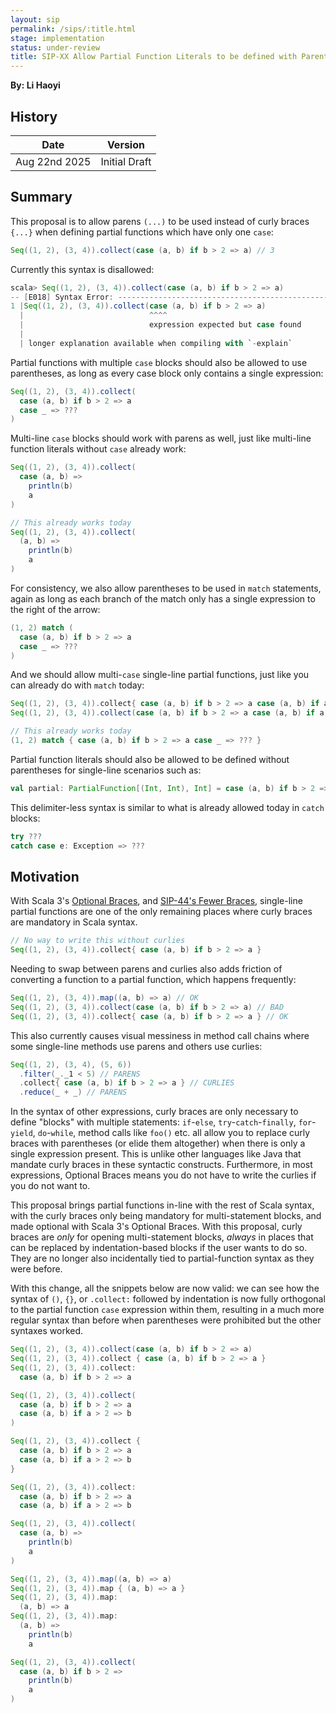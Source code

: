 ```yaml
---
layout: sip
permalink: /sips/:title.html
stage: implementation
status: under-review
title: SIP-XX Allow Partial Function Literals to be defined with Parentheses
---
```


**By: Li Haoyi**

## History

| Date          | Version            |
|---------------|--------------------|
| Aug 22nd 2025 | Initial Draft      |

## Summary

This proposal is to allow parens `(...)` to be used instead of curly braces `{...}`
when defining partial functions which have only one `case`:


```scala
Seq((1, 2), (3, 4)).collect(case (a, b) if b > 2 => a) // 3
```

Currently this syntax is disallowed:

```scala
scala> Seq((1, 2), (3, 4)).collect(case (a, b) if b > 2 => a)
-- [E018] Syntax Error: --------------------------------------------------------
1 |Seq((1, 2), (3, 4)).collect(case (a, b) if b > 2 => a)
  |                            ^^^^
  |                            expression expected but case found
  |
  | longer explanation available when compiling with `-explain`
```

Partial functions with multiple `case` blocks should also be allowed to use parentheses,
as long as every case block only contains a single expression:


```scala
Seq((1, 2), (3, 4)).collect(
  case (a, b) if b > 2 => a
  case _ => ???
)
```

Multi-line `case` blocks should work with parens as well, just like multi-line function
literals without `case` already work:

```scala
Seq((1, 2), (3, 4)).collect(
  case (a, b) =>
    println(b)
    a
)

// This already works today
Seq((1, 2), (3, 4)).collect(
  (a, b) =>
    println(b)  
    a
)
```

For consistency, we also allow parentheses to be used in `match` statements, again as long
as each branch of the match only has a single expression to the right of the arrow:

```scala
(1, 2) match (
  case (a, b) if b > 2 => a
  case _ => ???
)
```

And we should allow multi-`case` single-line partial functions, just like you can already do
with `match` today:

```scala
Seq((1, 2), (3, 4)).collect{ case (a, b) if b > 2 => a case (a, b) if a > 2 => b }
Seq((1, 2), (3, 4)).collect(case (a, b) if b > 2 => a case (a, b) if a > 2 => b)

// This already works today
(1, 2) match { case (a, b) if b > 2 => a case _ => ??? }
```


Partial function literals should also be allowed to be defined without parentheses for
single-line scenarios such as:

```scala
val partial: PartialFunction[(Int, Int), Int] = case (a, b) if b > 2 => a
```

This delimiter-less syntax is similar to what is already allowed today in `catch` blocks:

```scala
try ???
catch case e: Exception => ???
```


## Motivation

With Scala 3's [Optional Braces](https://docs.scala-lang.org/scala3/reference/other-new-features/indentation.html),
and [SIP-44's Fewer Braces](https://docs.scala-lang.org/sips/fewer-braces.html), single-line
partial functions are one of the only remaining places where curly braces are mandatory in Scala
syntax.

```scala
// No way to write this without curlies
Seq((1, 2), (3, 4)).collect{ case (a, b) if b > 2 => a } 
```
Needing to swap between parens and curlies also adds friction of converting a function to 
a partial function, which happens frequently:

```scala
Seq((1, 2), (3, 4)).map((a, b) => a) // OK
Seq((1, 2), (3, 4)).collect(case (a, b) if b > 2 => a) // BAD
Seq((1, 2), (3, 4)).collect{ case (a, b) if b > 2 => a } // OK
```

This also currently causes visual messiness in method call chains where some single-line 
methods use parens and others use curlies:

```scala
Seq((1, 2), (3, 4), (5, 6))
  .filter(_._1 < 5) // PARENS
  .collect{ case (a, b) if b > 2 => a } // CURLIES
  .reduce(_ + _) // PARENS
```

In the syntax of other expressions, curly braces are only
necessary to define "blocks" with multiple statements: `if`-`else`, `try`-`catch`-`finally`,
`for`-`yield`, `do`-`while`, method calls like `foo()` etc. all allow you to replace curly braces
with parentheses (or elide them altogether) when there is only a single expression present.
This is unlike other languages like Java that mandate curly braces in these syntactic constructs.
Furthermore, in most expressions, Optional Braces means you do not have to write the curlies
if you do not want to.

This proposal brings partial functions in-line with the rest of Scala syntax, with the curly
braces only being mandatory for multi-statement blocks, and made optional with Scala 3's
Optional Braces. With this proposal, curly braces are _only_ for opening multi-statement blocks,
_always_ in places that can be replaced by indentation-based blocks if the user wants to do so.
They are no longer also incidentally tied to partial-function syntax as they were before.

With this change, all the snippets below are now valid: we can see how the syntax of `()`, `{}`,
or `.collect:` followed by indentation is now fully orthogonal to the partial function `case` 
expression within them, resulting in a much more regular syntax than before when parentheses
were prohibited but the other syntaxes worked.

```scala
Seq((1, 2), (3, 4)).collect(case (a, b) if b > 2 => a)
Seq((1, 2), (3, 4)).collect { case (a, b) if b > 2 => a }
Seq((1, 2), (3, 4)).collect: 
  case (a, b) if b > 2 => a

Seq((1, 2), (3, 4)).collect( 
  case (a, b) if b > 2 => a
  case (a, b) if a > 2 => b
)

Seq((1, 2), (3, 4)).collect {
  case (a, b) if b > 2 => a
  case (a, b) if a > 2 => b
}

Seq((1, 2), (3, 4)).collect: 
  case (a, b) if b > 2 => a
  case (a, b) if a > 2 => b

Seq((1, 2), (3, 4)).collect(
  case (a, b) =>
    println(b)
    a
)

Seq((1, 2), (3, 4)).map((a, b) => a)
Seq((1, 2), (3, 4)).map { (a, b) => a }
Seq((1, 2), (3, 4)).map:
  (a, b) => a
Seq((1, 2), (3, 4)).map:
  (a, b) =>
    println(b)
    a

Seq((1, 2), (3, 4)).collect(
  case (a, b) if b > 2 =>
    println(b)
    a
)
```
